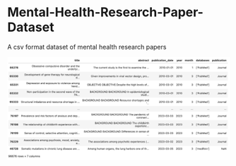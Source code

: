 # Mental-Health-Research-Paper-Dataset
A csv format dataset of mental health research papers


![dataframe screenshot](mental-data.png)
